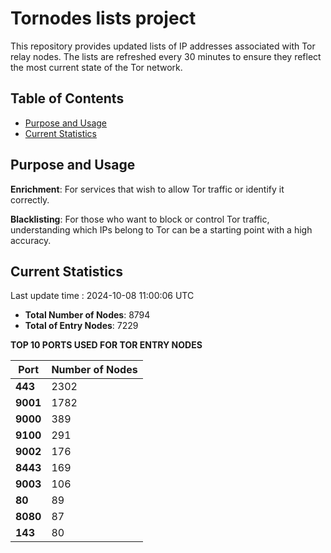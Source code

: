 # Tornodes lists project

This repository provides updated lists of IP addresses associated with Tor relay nodes. The lists are refreshed every 30 minutes to ensure they reflect the most current state of the Tor network.

## Table of Contents

- [Purpose and Usage](#purpose-and-usage)
- [Current Statistics](#current-statistics)


## Purpose and Usage

**Enrichment**: For services that wish to allow Tor traffic or identify it correctly.

**Blacklisting**: For those who want to block or control Tor traffic, understanding which IPs belong to Tor can be a starting point with a high accuracy.

## Current Statistics

Last update time : 2024-10-08 11:00:06 UTC

- **Total Number of Nodes**: 8794
- **Total of Entry Nodes**: 7229

**TOP 10 PORTS USED FOR TOR ENTRY NODES**

| **Port** | **Number of Nodes** |
|------|-----------------|
| **443**   | 2302  |
| **9001**   | 1782  |
| **9000**   | 389  |
| **9100**   | 291  |
| **9002**   | 176  |
| **8443**   | 169  |
| **9003**   | 106  |
| **80**   | 89  |
| **8080**   | 87  |
| **143**   | 80  |

